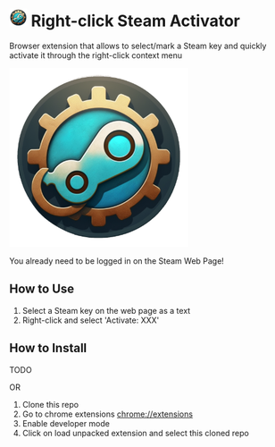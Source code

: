 # ![Icon](https://github.com/rdavydov/right-click-steam-activator/blob/main/images/ico32.png?raw=true) Right-click Steam Activator

Browser extension that allows to select/mark a Steam key and quickly activate it through the right-click context menu

<img src="https://github.com/rdavydov/right-click-steam-activator/blob/main/right_click_steam_activator_browser_extension_icon.png?raw=true" width=320>

You already need to be logged in on the Steam Web Page!

## How to Use

1. Select a Steam key on the web page as a text
2. Right-click and select 'Activate: XXX'

## How to Install

TODO

OR

1. Clone this repo
2. Go to chrome extensions [chrome://extensions](chrome://extensions)
3. Enable developer mode
4. Click on load unpacked extension and select this cloned repo
